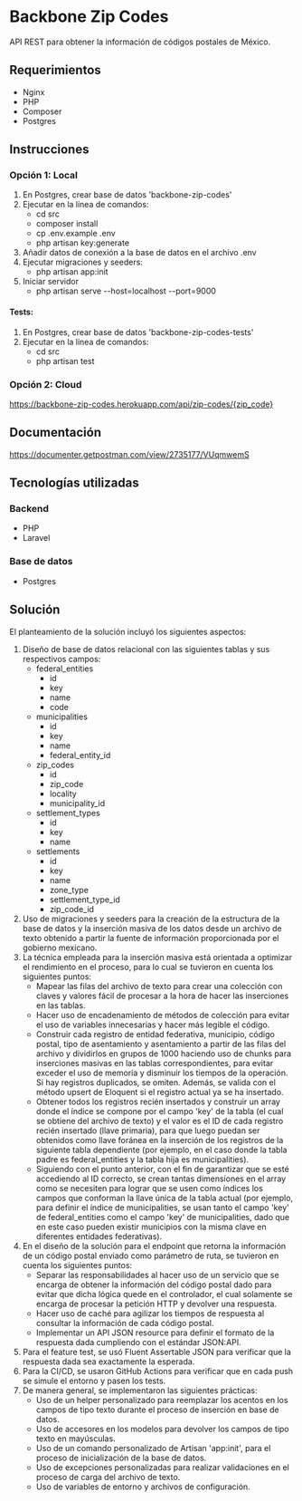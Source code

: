 # Backbone Zip Codes
API REST para obtener la información de códigos postales de México.

## Requerimientos

* Nginx
* PHP
* Composer
* Postgres

## Instrucciones

### Opción 1: Local

1. En Postgres, crear base de datos 'backbone-zip-codes'
2. Ejecutar en la línea de comandos:
   * cd src
   * composer install
   * cp .env.example .env
   * php artisan key:generate
3. Añadir datos de conexión a la base de datos en el archivo .env
4. Ejecutar migraciones y seeders:
   * php artisan app:init
5. Iniciar servidor
   * php artisan serve --host=localhost --port=9000

#### Tests:

1. En Postgres, crear base de datos 'backbone-zip-codes-tests'
2. Ejecutar en la línea de comandos:
   * cd src 
   * php artisan test

### Opción 2: Cloud

https://backbone-zip-codes.herokuapp.com/api/zip-codes/{zip_code}

## Documentación

https://documenter.getpostman.com/view/2735177/VUqmwemS

## Tecnologías utilizadas

### Backend

* PHP
* Laravel

### Base de datos

* Postgres

## Solución

El planteamiento de la solución incluyó los siguientes aspectos:

1. Diseño de base de datos relacional con las siguientes tablas y sus respectivos campos:
   * federal_entities
     * id
     * key
     * name
     * code
   * municipalities
     * id
     * key
     * name
     * federal_entity_id
   * zip_codes
     * id
     * zip_code
     * locality
     * municipality_id
   * settlement_types
     * id
     * key
     * name
   * settlements
     * id
     * key
     * name
     * zone_type
     * settlement_type_id
     * zip_code_id
2. Uso de migraciones y seeders para la creación de la estructura de la base de datos y la inserción masiva de los datos desde un archivo de texto obtenido a partir la fuente de información proporcionada por el gobierno mexicano.
3. La técnica empleada para la inserción masiva está orientada a optimizar el rendimiento en el proceso, para lo cual se tuvieron en cuenta los siguientes puntos:
   * Mapear las filas del archivo de texto para crear una colección con claves y valores fácil de procesar a la hora de hacer las inserciones en las tablas.
   * Hacer uso de encadenamiento de métodos de colección para evitar el uso de variables innecesarias y hacer más legible el código.
   * Construir cada registro de entidad federativa, municipio, código postal, tipo de asentamiento y asentamiento a partir de las filas del archivo y dividirlos en grupos de 1000 haciendo uso de chunks para inserciones masivas en las tablas correspondientes, para evitar exceder el uso de memoria y disminuir los tiempos de la operación. Si hay registros duplicados, se omiten. Además, se valida con el método upsert de Eloquent si el registro actual ya se ha insertado.
   * Obtener todos los registros recién insertados y construir un array donde el índice se compone por el campo 'key' de la tabla (el cual se obtiene del archivo de texto) y el valor es el ID de cada registro recién insertado (llave primaria), para que luego puedan ser obtenidos como llave foránea en la inserción de los registros de la siguiente tabla dependiente (por ejemplo, en el caso donde la tabla padre es federal_entities y la tabla hija es municipalities).
   * Siguiendo con el punto anterior, con el fin de garantizar que se esté accediendo al ID correcto, se crean tantas dimensiones en el array como se necesiten para lograr que se usen como índices los campos que conforman la llave única de la tabla actual (por ejemplo, para definir el índice de municipalities, se usan tanto el campo 'key' de federal_entities como el campo 'key' de municipalities, dado que en este caso pueden existir municipios con la misma clave en diferentes entidades federativas). 
4. En el diseño de la solución para el endpoint que retorna la información de un código postal enviado como parámetro de ruta, se tuvieron en cuenta los siguientes puntos:
   * Separar las responsabilidades al hacer uso de un servicio que se encarga de obtener la información del código postal dado para evitar que dicha lógica quede en el controlador, el cual solamente se encarga de procesar la petición HTTP y devolver una respuesta.
   * Hacer uso de caché para agilizar los tiempos de respuesta al consultar la información de cada código postal.
   * Implementar un API JSON resource para definir el formato de la respuesta dada cumpliendo con el estándar JSON:API.
5. Para el feature test, se usó Fluent Assertable JSON para verificar que la respuesta dada sea exactamente la esperada.
6. Para la CI/CD, se usaron GitHub Actions para verificar que en cada push se simule el entorno y pasen los tests.
7. De manera general, se implementaron las siguientes prácticas:
   * Uso de un helper personalizado para reemplazar los acentos en los campos de tipo texto durante el proceso de inserción en base de datos.
   * Uso de accesores en los modelos para devolver los campos de tipo texto en mayúsculas.
   * Uso de un comando personalizado de Artisan 'app:init', para el proceso de inicialización de la base de datos.
   * Uso de excepciones personalizadas para realizar validaciones en el proceso de carga del archivo de texto.
   * Uso de variables de entorno y archivos de configuración.
